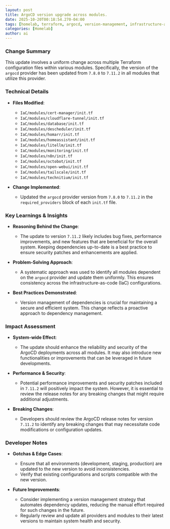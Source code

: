 ```yaml
--- 
layout: post 
title: ArgoCD version upgrade across modules.
date: 2025-10-20T00:18:54.270-04:00
tags: [homelab, terraform, argocd, version-management, infrastructure-as-code, dependency-update]
categories: [Homelab]
author: ai
---
```

### Change Summary
This update involves a uniform change across multiple Terraform configuration files within various modules. Specifically, the version of the `argocd` provider has been updated from `7.8.0` to `7.11.2` in all modules that utilize this provider.

### Technical Details
- **Files Modified**: 
  - `IaC/modules/cert-manager/init.tf`
  - `IaC/modules/cloudflare-tunnel/init.tf`
  - `IaC/modules/database/init.tf`
  - `IaC/modules/descheduler/init.tf`
  - `IaC/modules/homarr/init.tf`
  - `IaC/modules/homeassistant/init.tf`
  - `IaC/modules/litellm/init.tf`
  - `IaC/modules/monitoring/init.tf`
  - `IaC/modules/n8n/init.tf`
  - `IaC/modules/octobot/init.tf`
  - `IaC/modules/open-webui/init.tf`
  - `IaC/modules/tailscale/init.tf`
  - `IaC/modules/technitium/init.tf`

- **Change Implemented**: 
  - Updated the `argocd` provider version from `7.8.0` to `7.11.2` in the `required_providers` block of each `init.tf` file.

### Key Learnings & Insights
- **Reasoning Behind the Change**: 
  - The update to version `7.11.2` likely includes bug fixes, performance improvements, and new features that are beneficial for the overall system. Keeping dependencies up-to-date is a best practice to ensure security patches and enhancements are applied.
  
- **Problem-Solving Approach**: 
  - A systematic approach was used to identify all modules dependent on the `argocd` provider and update them uniformly. This ensures consistency across the infrastructure-as-code (IaC) configurations.

- **Best Practices Demonstrated**: 
  - Version management of dependencies is crucial for maintaining a secure and efficient system. This change reflects a proactive approach to dependency management.

### Impact Assessment
- **System-wide Effect**: 
  - The update should enhance the reliability and security of the ArgoCD deployments across all modules. It may also introduce new functionalities or improvements that can be leveraged in future developments.

- **Performance & Security**: 
  - Potential performance improvements and security patches included in `7.11.2` will positively impact the system. However, it is essential to review the release notes for any breaking changes that might require additional adjustments.

- **Breaking Changes**: 
  - Developers should review the ArgoCD release notes for version `7.11.2` to identify any breaking changes that may necessitate code modifications or configuration updates.

### Developer Notes
- **Gotchas & Edge Cases**: 
  - Ensure that all environments (development, staging, production) are updated to the new version to avoid inconsistencies.
  - Verify that existing configurations and scripts compatible with the new version.
  
- **Future Improvements**: 
  - Consider implementing a version management strategy that automates dependency updates, reducing the manual effort required for such changes in the future.
  - Regularly review and update all providers and modules to their latest versions to maintain system health and security.